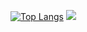 [![Top Langs](https://github-readme-stats.vercel.app/api/top-langs/?username=akteruzzaman816&layout=compact)](https://github.com/akteruzzaman816/github-readme-stats)
![](https://komarev.com/ghpvc/?username=akteruzzaman816&color=green)

